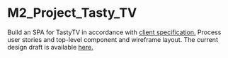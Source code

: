 # M2_Project_Tasty_TV

Build an SPA for TastyTV in accordance with [client specification.](https://docs.google.com/document/d/1-GVAPklgZZkyeYGi1Y0W6LQszZEmD7P5GxO8g3V79uk/edit#heading=h.1y4lrf4t1nl3) 
Process user stories and top-level component and wireframe layout. The current design draft is available [here.](https://miro.com/app/board/o9J_lxclt7o=/)
